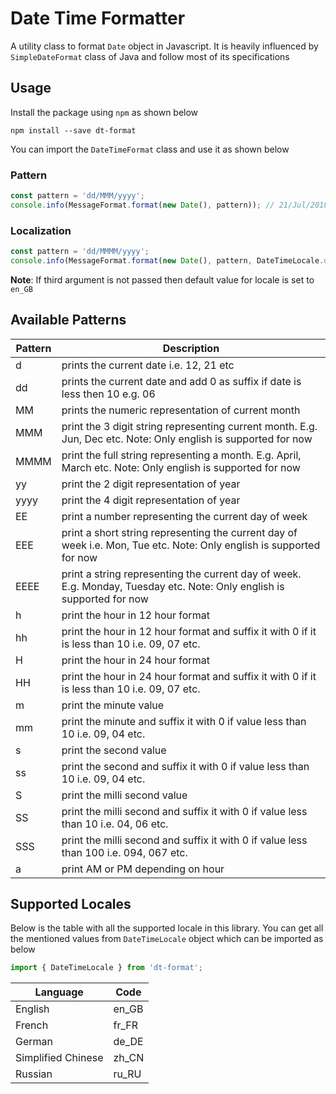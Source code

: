 # Date Time Formatter

A utility class to format `Date` object in Javascript. It is heavily influenced by `SimpleDateFormat` class of Java and follow most of its specifications

## Usage

Install the package using `npm` as shown below

```
npm install --save dt-format
```

You can import the `DateTimeFormat` class and use it as shown below

### Pattern

```javascript
const pattern = 'dd/MMM/yyyy';
console.info(MessageFormat.format(new Date(), pattern)); // 21/Jul/2018
```

### Localization

```javascript
const pattern = 'dd/MMMM/yyyy';
console.info(MessageFormat.format(new Date(), pattern, DateTimeLocale.de_DE)); // 21/Juli/2018
```

**Note**: If third argument is not passed then default value for locale is set to `en_GB`

## Available Patterns

| Pattern  | Description |
| --- | --- |
| d | prints the current date i.e. 12, 21 etc |
| dd | prints the current date and add 0 as suffix if date is less then 10 e.g. 06  |
| MM | prints the numeric representation of current month |
| MMM | print the 3 digit string representing current month. E.g. Jun, Dec etc. Note: Only english is supported for now |
| MMMM | print the full string representing a month. E.g. April, March etc. Note: Only english is supported for now |
| yy | print the 2 digit representation of year |
| yyyy | print the 4 digit representation of year |
| EE | print a number representing the current day of week |
| EEE | print a short string representing the current day of week i.e. Mon, Tue etc. Note: Only english is supported for now |
| EEEE | print a string representing the current day of week. E.g. Monday, Tuesday etc. Note: Only english is supported for now |
| h | print the hour in 12 hour format |
| hh | print the hour in 12 hour format and suffix it with 0 if it is less than 10 i.e. 09, 07 etc. |
| H | print the hour in 24 hour format |
| HH | print the hour in 24 hour format and suffix it with 0 if it is less than 10 i.e. 09, 07 etc. |
| m | print the minute value |
| mm | print the minute and suffix it with 0 if value less than 10 i.e. 09, 04 etc. |
| s | print the second value |
| ss | print the second and suffix it with 0 if value less than 10 i.e. 09, 04 etc. |
| S | print the milli second value |
| SS | print the milli second and suffix it with 0 if value less than 10 i.e. 04, 06 etc. |
| SSS | print the milli second and suffix it with 0 if value less than 100 i.e. 094, 067 etc. |
| a | print AM or PM depending on hour |

## Supported Locales

Below is the table with all the supported locale in this library. You can get all the mentioned values from `DateTimeLocale` object which can be imported as below

```javascript
import { DateTimeLocale } from 'dt-format';
```

| Language  | Code |
| --- | --- |
| English | en_GB |
| French | fr_FR |
| German | de_DE |
| Simplified Chinese | zh_CN |
| Russian | ru_RU |
